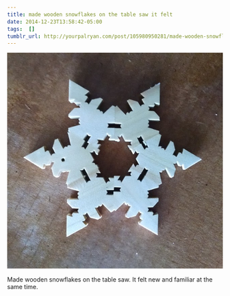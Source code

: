 ```yaml
---
title: made wooden snowflakes on the table saw it felt
date: 2014-12-23T13:58:42-05:00
tags:  []
tumblr_url: http://yourpalryan.com/post/105980950281/made-wooden-snowflakes-on-the-table-saw-it-felt
---
```

![](/assets/images/tumblr/tumblr_nh1u1u0YCp1qz77obo1_640.jpg)

Made wooden snowflakes on the table saw. It felt new and familiar at the
same time.
